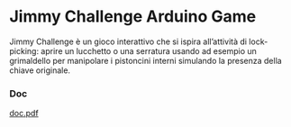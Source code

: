 # Jimmy Challenge Arduino Game

Jimmy Challenge è un gioco interattivo che si ispira all’attività di lock-picking: aprire un lucchetto o una serratura usando ad esempio un grimaldello per manipolare i pistoncini interni simulando la presenza della chiave originale.

### Doc
[doc.pdf](Arduino/doc.pdf)
